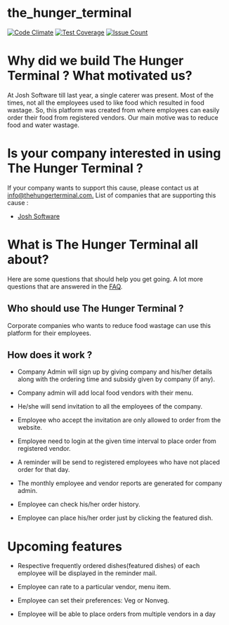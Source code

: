 
# the_hunger_terminal

[![Code Climate](https://codeclimate.com/github/joshsoftware/the_hunger_terminal/badges/gpa.svg)](https://codeclimate.com/github/joshsoftware/the_hunger_terminal)
[![Test Coverage](https://codeclimate.com/github/joshsoftware/the_hunger_terminal/badges/coverage.svg)](https://codeclimate.com/github/joshsoftware/the_hunger_terminal/coverage)
[![Issue Count](https://codeclimate.com/github/joshsoftware/the_hunger_terminal/badges/issue_count.svg)](https://codeclimate.com/github/joshsoftware/the_hunger_terminal)


# Why did we build The Hunger Terminal ? What motivated us?

At Josh Software till last year, a single caterer was present. Most of the times, not all the employees used to like food which resulted in food wastage. So, this platform was created from where employees can easily order their food from registered vendors. Our main motive was to reduce food and water wastage.

# Is your company interested in using The Hunger Terminal ?

If your company wants to support this cause, please contact us at[ info@thehungerterminal.com.](http://info@thehungerterminal.com)
List of companies that are supporting this cause :

- [Josh Software](http://joshsoftware.com)

# What is The Hunger Terminal all about?

Here are some questions that should help you get going. A lot more questions that are answered in the [FAQ](http://thehungerterminal.com/faqs).

## Who should use The Hunger Terminal ?

Corporate companies who wants to reduce food wastage can use this platform for their employees.

## How does it work ?

- Company Admin will sign up by giving company and his/her details along with the ordering time and subsidy given by company (if any).

- Company admin will add local food vendors with their menu.


- He/she will send invitation to all the employees of the company.

- Employee who accept the invitation are only allowed to order from the website.

- Employee need to login at the given time interval to place order from registered vendor.

- A reminder will be send to registered employees who have not placed order for that day.

- The monthly employee and vendor reports are generated for company admin.

- Employee can check his/her order history.

-  Employee can place his/her order just by clicking the featured dish.

# Upcoming features

-  Respective frequently ordered dishes(featured dishes) of each employee will be displayed in the reminder mail.

-  Employee can rate to a particular vendor, menu item.

- Employee can set their preferences: Veg or Nonveg.

- Employee will be able to place orders from multiple vendors in a day
